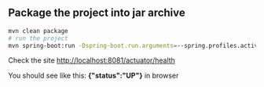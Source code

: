 ## Package the project into jar archive

```bash
mvn clean package
# run the project
mvn spring-boot:run -Dspring-boot.run.arguments=--spring.profiles.active=dev
```

Check the site [http://localhost:8081/actuator/health](http://localhost:8081/actuator/health)

You should see like this:
**{"status":"UP"}** in browser